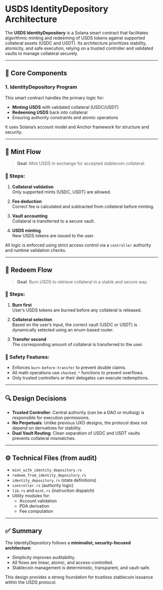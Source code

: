 # USDS IdentityDepository Architecture

The **USDS IdentityDepository** is a Solana smart contract that facilitates algorithmic minting and redeeming of USDS tokens against supported collateral assets (USDC and USDT). Its architecture prioritizes stability, atomicity, and safe execution, relying on a trusted controller and validated vaults to manage collateral securely.

---

## 🧱 Core Components

### 1. IdentityDepository Program

This smart contract handles the primary logic for:

- **Minting USDS** with validated collateral (USDC/USDT)
- **Redeeming USDS** back into collateral
- Ensuring authority constraints and atomic operations

It uses Solana’s account model and Anchor framework for structure and security.

---

## 🔄 Mint Flow

> **Goal**: Mint USDS in exchange for accepted stablecoin collateral.

### 🔧 Steps:

1. **Collateral validation**  
   Only supported mints (USDC, USDT) are allowed.

2. **Fee deduction**  
   Correct fee is calculated and subtracted from collateral before minting.

3. **Vault accounting**  
   Collateral is transferred to a secure vault.

4. **USDS minting**  
   New USDS tokens are issued to the user.

All logic is enforced using strict access control via a `controller` authority and runtime validation checks.

---

## 🔁 Redeem Flow

> **Goal**: Burn USDS to retrieve collateral in a stable and secure way.

### 🔧 Steps:

1. **Burn first**  
   User’s USDS tokens are burned before any collateral is released.

2. **Collateral selection**  
   Based on the user’s input, the correct vault (USDC or USDT) is dynamically selected using an enum-based router.

3. **Transfer second**  
   The corresponding amount of collateral is transferred to the user.

### 🔐 Safety Features:

- Enforces `burn-before-transfer` to prevent double claims.
- All math operations use `checked_*` functions to prevent overflows.
- Only trusted controllers or their delegates can execute redemptions.

---

## 🔍 Design Decisions

- **Trusted Controller**: Central authority (can be a DAO or multisig) is responsible for execution permissions.
- **No Perpetuals**: Unlike previous UXD designs, the protocol does not depend on derivatives for stability.
- **Dual Vault Routing**: Clean separation of USDC and USDT vaults prevents collateral mismatches.

---

## ⚙️ Technical Files (from audit)

- `mint_with_identity_depository.rs`
- `redeem_from_identity_depository.rs`
- `identity_depository.rs` (state definitions)
- `controller.rs` (authority logic)
- `lib.rs` and `mint.rs` (instruction dispatch)
- Utility modules for:
  - Account validation
  - PDA derivation
  - Fee computation

---

## ✅ Summary

The IdentityDepository follows a **minimalist, security-focused architecture**:

- Simplicity improves auditability.
- All flows are linear, atomic, and access-controlled.
- Stablecoin management is deterministic, transparent, and vault-safe.

This design provides a strong foundation for trustless stablecoin issuance within the USDS protocol.
